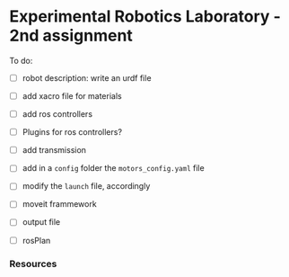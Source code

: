 # Experimental Robotics Laboratory - 2nd assignment 

To do:

- [ ] robot description: write an urdf file
- [ ] add xacro file for materials 
- [ ] add ros controllers 
- [ ] Plugins for ros controllers? 
- [ ] add transmission 
- [ ] add in a `config` folder the `motors_config.yaml` file
- [ ] modify the `launch` file, accordingly
- [ ] moveit frammework
- [ ] output file 
- [ ] rosPlan


### Resources

